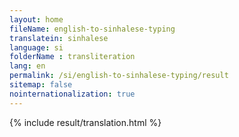 ```yaml
--- 
layout: home 
fileName: english-to-sinhalese-typing
translatein: sinhalese
language: si
folderName : transliteration
lang: en
permalink: /si/english-to-sinhalese-typing/result
sitemap: false
nointernationalization: true
---
```

{% include result/translation.html %}

<script src="/js/result/translator.js" data-foldername="{{page.folderName}}" data-lang="{{page.lang}}"></script>